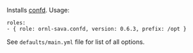 Installs [confd](https://github.com/kelseyhightower/confd). Usage:

    roles:
    - { role: ornl-sava.confd, version: 0.6.3, prefix: /opt }

See `defaults/main.yml` file for list of all options.
